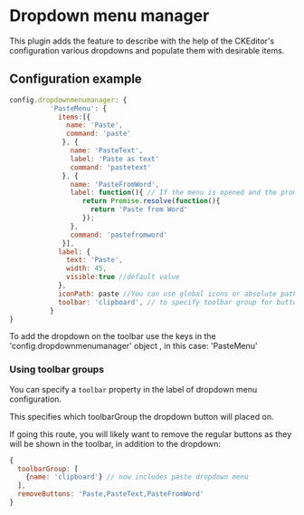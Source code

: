 # Dropdown menu manager

This plugin adds the feature to describe with the help of the   CKEditor's configuration various dropdowns and populate them with desirable items.

## Configuration example

```javascript
config.dropdownmenumanager: {
          'PasteMenu': {
            items:[{
              name: 'Paste',
              command: 'paste'
             }, {
               name: 'PasteText',
               label: 'Paste as text'
               command: 'pastetext'
             }, {
               name: 'PasteFromWord',
               label: function(){ // If the menu is opened and the promise has not been resolved the menu label is equal to the name
                  return Promise.resolve(function(){
                    return 'Paste from Word'
                  });
               },
               command: 'pastefromword'
             }],
            label: {
              text: 'Paste',
              width: 45,
              visible:true //default value
            },
            iconPath: paste //You can use global icons or absolute path to the icon
            toolbar: 'clipboard', // to specify toolbar group for button
          }
}
```

To add the dropdown on the toolbar use the keys in the 'config.dropdownmenumanager' object , in this case:
'PasteMenu'

### Using toolbar groups

You can specify a `toolbar` property in the label of dropdown menu configuration.

This specifies which toolbarGroup the dropdown button will placed on.

If going this route, you will likely want to remove the regular buttons as they will be shown in the toolbar, in addition to the dropdown:

```js
{
  toolbarGroup: [
    {name: 'clipboard'} // now includes paste dropdown menu
  ],
  removeButtons: 'Paste,PasteText,PasteFromWord'
}
```
